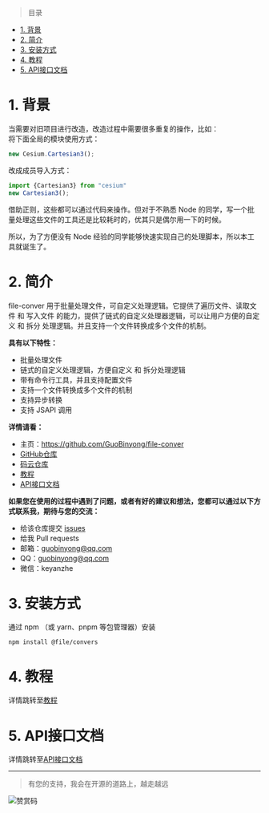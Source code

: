 [教程]: ./doc/教程.md
[API接口文档]: ./doc/api/index.md

[GitHub仓库]: https://github.com/GuoBinyong/file-conver
[发行地址]: https://github.com/GuoBinyong/file-conver/releases
[issues]: https://github.com/GuoBinyong/file-conver/issues

[码云仓库]: https://gitee.com/guobinyong/file-conver



> 目录

- [1. 背景](#1-背景)
- [2. 简介](#2-简介)
- [3. 安装方式](#3-安装方式)
- [4. 教程](#4-教程)
- [5. API接口文档](#5-api接口文档)



# 1. 背景
当需要对旧项目进行改造，改造过程中需要很多重复的操作，比如：  
   将下面全局的模块使用方式：  
   ```js
   new Cesium.Cartesian3();
   ```
   改成成员导入方式：  
   ```js
   import {Cartesian3} from "cesium"
   new Cartesian3();
   ```
借助正则，这些都可以通过代码来操作。但对于不熟悉 Node 的同学，写一个批量处理这些文件的工具还是比较耗时的，优其只是偶尔用一下的时候。

所以，为了方便没有 Node 经验的同学能够快速实现自己的处理脚本，所以本工具就诞生了。
# 2. 简介
file-conver 用于批量处理文件，可自定义处理逻辑。它提供了遍历文件、读取文件 和 写入文件 的能力，提供了链式的自定义处理器逻辑，可以让用户方便的自定义 和 拆分 处理逻辑。并且支持一个文件转换成多个文件的机制。

**具有以下特性：**  
- 批量处理文件
- 链式的自定义处理逻辑，方便自定义 和 拆分处理逻辑
- 带有命令行工具，并且支持配置文件
- 支持一个文件转换成多个文件的机制
- 支持异步转换
- 支持 JSAPI 调用

**详情请看：**  
- 主页：<https://github.com/GuoBinyong/file-conver>
- [GitHub仓库][]
- [码云仓库][]
- [教程][]
- [API接口文档][]


**如果您在使用的过程中遇到了问题，或者有好的建议和想法，您都可以通过以下方式联系我，期待与您的交流：**
- 给该仓库提交 [issues][]
- 给我 Pull requests
- 邮箱：<guobinyong@qq.com>
- QQ：guobinyong@qq.com
- 微信：keyanzhe





# 3. 安装方式
通过 npm （或 yarn、pnpm 等包管理器）安装
```
npm install @file/convers
```


# 4. 教程
详情跳转至[教程][]

# 5. API接口文档
详情跳转至[API接口文档][]



--------------------

> 有您的支持，我会在开源的道路上，越走越远

![赞赏码](https://i.loli.net/2020/04/08/PGsAEqdJCin1oQL.jpg)